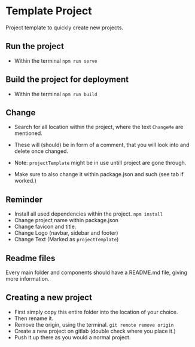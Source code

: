 # Template Project
Project template to quickly create new projects.


## Run the project
  - Within the terminal ```npm run serve```

## Build the project for deployment
  - Within the terminal ```npm run build```

## Change
  - Search for all location within the project, where the text ```ChangeMe``` are mentioned.
  - These will (should) be in form of a comment, that you will look into and delete once changed.

  - Note: ```projectTemplate``` might be in use untill project are gone through.

  - Make sure to also change it within package.json and such (see tab if worked.)

## Reminder
  - Install all used dependencies within the project. ```npm install```
  - Change project name within package.json
  - Change favicon and title.
  - Change Logo (navbar, sidebar and footer)
  - Change Text (Marked as ```projectTemplate```) 

## Readme files
Every main folder and components should have a README.md file, giving more information.


## Creating a new project
  - First simply copy this entire folder into the location of your choice.
  - Then rename it.
  - Remove the origin, using the terminal. ```git remote remove origin```
  - Create a new project on gitlab (double check where you place it.)
  - Push it up there as you would a normal project.
